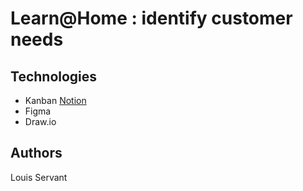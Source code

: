 # Learn@Home : identify customer needs

## Technologies

- Kanban [Notion](https://local-horn-c7c.notion.site/Dev4U-projet-Learn-Home-fceabb2798f44dbab5ff982694c88d0a)
- Figma
- Draw.io

## Authors

Louis Servant
